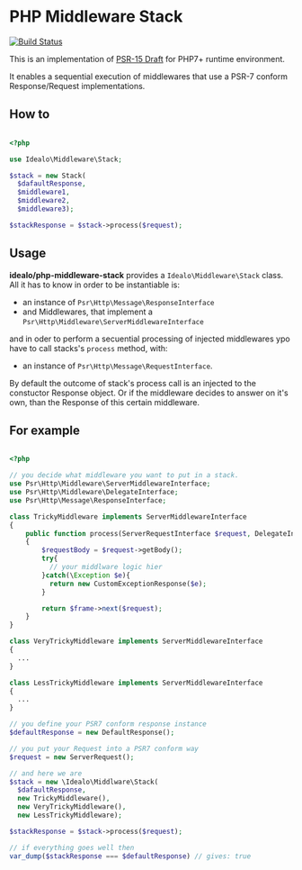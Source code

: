 # PHP Middleware Stack
[![Build Status](https://travis-ci.com/idealo/php-middleware-stack.svg?branch=master)](https://travis-ci.com/idealo/php-middleware-stack)


This is an implementation of [PSR-15 Draft](https://github.com/php-fig/fig-standards/blob/master/proposed/http-middleware/middleware.md) for PHP7+ runtime environment.

It enables a sequential execution of middlewares that use a PSR-7 conform Response/Request implementations.


## How to
```php

<?php

use Idealo\Middleware\Stack;

$stack = new Stack(
  $dafaultResponse,
  $middleware1,
  $middleware2,
  $middleware3);

$stackResponse = $stack->process($request);


```


## Usage
**idealo/php-middleware-stack** provides a ```Idealo\Middleware\Stack``` class. All it has to know in order to be instantiable is:
* an instance of ```Psr\Http\Message\ResponseInterface```
* and Middlewares, that implement a ```Psr\Http\Middleware\ServerMiddlewareInterface```

and in oder to perform a secuential processing of injected middlewares ypo have to call stacks's ```process``` method, with:
* an instance of ```Psr\Http\Message\RequestInterface```.

By default the outcome of stack's process call is an injected to the constuctor Response object. Or if the middleware decides to answer on it's own, than the Response of this certain middleware.

## For example

```php

<?php

// you decide what middleware you want to put in a stack.
use Psr\Http\Middleware\ServerMiddlewareInterface;
use Psr\Http\Middleware\DelegateInterface;
use Psr\Http\Message\ResponseInterface;

class TrickyMiddleware implements ServerMiddlewareInterface
{
    public function process(ServerRequestInterface $request, DelegateInterface $frame) : ResponseInterface
    {
        $requestBody = $request->getBody();
        try{
          // your middlware logic hier  
        }catch(\Exception $e){
          return new CustomExceptionResponse($e);
        }

        return $frame->next($request);
    }
}

class VeryTrickyMiddleware implements ServerMiddlewareInterface
{
  ...
}

class LessTrickyMiddleware implements ServerMiddlewareInterface
{
  ...
}

// you define your PSR7 conform response instance
$defaultResponse = new DefaultResponse();

// you put your Request into a PSR7 conform way
$request = new ServerRequest();

// and here we are
$stack = new \Idealo\Middlware\Stack(
  $dafaultResponse,
  new TrickyMiddleware(),
  new VeryTrickyMiddleware(),
  new LessTrickyMiddleware);

$stackResponse = $stack->process($request);

// if everything goes well then
var_dump($stackResponse === $defaultResponse) // gives: true

```
